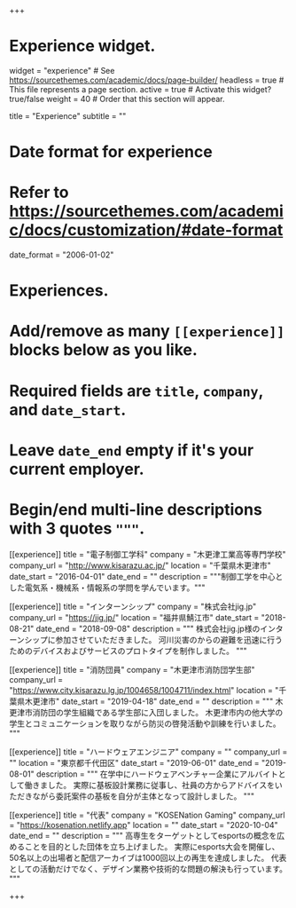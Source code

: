 +++
# Experience widget.
widget = "experience"  # See https://sourcethemes.com/academic/docs/page-builder/
headless = true  # This file represents a page section.
active = true  # Activate this widget? true/false
weight = 40  # Order that this section will appear.

title = "Experience"
subtitle = ""

# Date format for experience
#   Refer to https://sourcethemes.com/academic/docs/customization/#date-format
date_format = "2006-01-02"

# Experiences.
#   Add/remove as many `[[experience]]` blocks below as you like.
#   Required fields are `title`, `company`, and `date_start`.
#   Leave `date_end` empty if it's your current employer.
#   Begin/end multi-line descriptions with 3 quotes `"""`.
[[experience]]
  title = "電子制御工学科"
  company = "木更津工業高等専門学校"
  company_url = "http://www.kisarazu.ac.jp/"
  location = "千葉県木更津市"
  date_start = "2016-04-01"
  date_end = ""
  description = """制御工学を中心とした電気系・機械系・情報系の学問を学んでいます。"""

[[experience]]
  title = "インターンシップ"
  company = "株式会社jig.jp"
  company_url = "https://jig.jp/"
  location = "福井県鯖江市"
  date_start = "2018-08-21"
  date_end = "2018-09-08"
  description = """
  株式会社jig.jp様のインターンシップに参加させていただきました。
  河川災害のからの避難を迅速に行うためのデバイスおよびサービスのプロトタイプを制作しました。
  """

[[experience]]
  title = "消防団員"
  company = "木更津市消防団学生部"
  company_url = "https://www.city.kisarazu.lg.jp/1004658/1004711/index.html"
  location = "千葉県木更津市"
  date_start = "2019-04-18"
  date_end = ""
  description = """
  木更津市消防団の学生組織である学生部に入団しました。
  木更津市内の他大学の学生とコミュニケーションを取りながら防災の啓発活動や訓練を行いました。
  """

[[experience]]
  title = "ハードウェアエンジニア"
  company = ""
  company_url = ""
  location = "東京都千代田区"
  date_start = "2019-06-01"
  date_end = "2019-08-01"
  description = """
  在学中にハードウェアベンチャー企業にアルバイトとして働きました。
  実際に基板設計業務に従事し、社員の方からアドバイスをいただきながら委託案件の基板を自分が主体となって設計しました。
  """

[[experience]]
  title = "代表"
  company = "KOSENation Gaming"
  company_url = "https://kosenation.netlify.app"
  location = ""
  date_start = "2020-10-04"
  date_end = ""
  description = """
  高専生をターゲットとしてesportsの概念を広めることを目的とした団体を立ち上げました。
  実際にesports大会を開催し、50名以上の出場者と配信アーカイブは1000回以上の再生を達成しました。
  代表としての活動だけでなく、デザイン業務や技術的な問題の解決も行っています。
  """

+++
